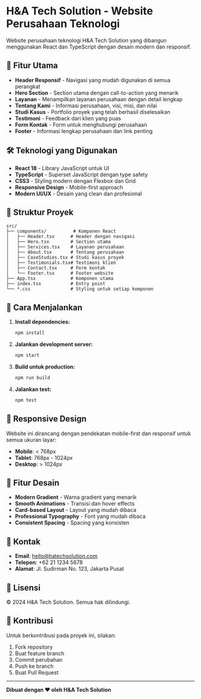 # H&A Tech Solution - Website Perusahaan Teknologi

Website perusahaan teknologi H&A Tech Solution yang dibangun menggunakan React dan TypeScript dengan desain modern dan responsif.

## 🚀 Fitur Utama

- **Header Responsif** - Navigasi yang mudah digunakan di semua perangkat
- **Hero Section** - Section utama dengan call-to-action yang menarik
- **Layanan** - Menampilkan layanan perusahaan dengan detail lengkap
- **Tentang Kami** - Informasi perusahaan, visi, misi, dan nilai
- **Studi Kasus** - Portfolio proyek yang telah berhasil diselesaikan
- **Testimoni** - Feedback dari klien yang puas
- **Form Kontak** - Form untuk menghubungi perusahaan
- **Footer** - Informasi lengkap perusahaan dan link penting

## 🛠️ Teknologi yang Digunakan

- **React 18** - Library JavaScript untuk UI
- **TypeScript** - Superset JavaScript dengan type safety
- **CSS3** - Styling modern dengan Flexbox dan Grid
- **Responsive Design** - Mobile-first approach
- **Modern UI/UX** - Desain yang clean dan profesional

## 📁 Struktur Proyek

```
src/
├── components/          # Komponen React
│   ├── Header.tsx      # Header dengan navigasi
│   ├── Hero.tsx        # Section utama
│   ├── Services.tsx    # Layanan perusahaan
│   ├── About.tsx       # Tentang perusahaan
│   ├── CaseStudies.tsx # Studi kasus proyek
│   ├── Testimonials.tsx# Testimoni klien
│   ├── Contact.tsx     # Form kontak
│   └── Footer.tsx      # Footer website
├── App.tsx             # Komponen utama
├── index.tsx           # Entry point
└── *.css               # Styling untuk setiap komponen
```

## 🚀 Cara Menjalankan

1. **Install dependencies:**

   ```bash
   npm install
   ```

2. **Jalankan development server:**

   ```bash
   npm start
   ```

3. **Build untuk production:**

   ```bash
   npm run build
   ```

4. **Jalankan test:**
   ```bash
   npm test
   ```

## 📱 Responsive Design

Website ini dirancang dengan pendekatan mobile-first dan responsif untuk semua ukuran layar:

- **Mobile**: < 768px
- **Tablet**: 768px - 1024px
- **Desktop**: > 1024px

## 🎨 Fitur Desain

- **Modern Gradient** - Warna gradient yang menarik
- **Smooth Animations** - Transisi dan hover effects
- **Card-based Layout** - Layout yang mudah dibaca
- **Professional Typography** - Font yang mudah dibaca
- **Consistent Spacing** - Spacing yang konsisten

## 📧 Kontak

- **Email**: hello@hatechsolution.com
- **Telepon**: +62 21 1234 5678
- **Alamat**: Jl. Sudirman No. 123, Jakarta Pusat

## 📄 Lisensi

© 2024 H&A Tech Solution. Semua hak dilindungi.

## 🤝 Kontribusi

Untuk berkontribusi pada proyek ini, silakan:

1. Fork repository
2. Buat feature branch
3. Commit perubahan
4. Push ke branch
5. Buat Pull Request

---

**Dibuat dengan ❤️ oleh H&A Tech Solution**
